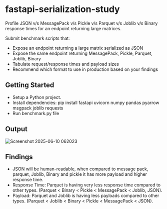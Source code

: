 # fastapi-serialization-study

Profile JSON v/s MessagePack v/s Pickle v/s Parquet v/s Joblib v/s Binary  response times for an endpoint returning large matrices. 

Submit benchmark scripts that: 

* Expose an endpoint returning a large matrix serialized as JSON
* Expose the same endpoint returning MessagePack, Pickle, Parquet, Joblib, Binary
* Tabulate request/response times and payload sizes
* Recommend which format to use in production based on your findings

## Getting Started 

* Setup a Python project.
* Install dependencies: pip install fastapi uvicorn numpy pandas pyarrow msgpack joblib requests
* Run benchmark.py file

## Output
![Screenshot 2025-06-10 062023](https://github.com/user-attachments/assets/39511277-3557-4f23-a15b-2bc5b3899c4a)

## Findings
* JSON will be human-readable, when compared to message pack, parquet, Joblib, Binary and pickle it has more payload and higher response time.
* Response Time: Parquet is having very less response time compared to other types. (Parquet < Binary < Pickle < MessagePack < Joblib, JSON).
* Payload: Parquet and Joblib is having less payloads compared to other types. (Parquet < Joblib < Binary < Pickle < MessagePack < JSON).
